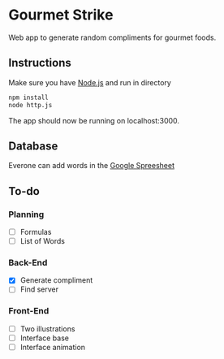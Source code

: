 # Gourmet Strike

Web app to generate random compliments for gourmet foods.

## Instructions

Make sure you have [Node.js](http://nodejs.org/) and run in directory

```sh
npm install
node http.js
```

The app should now be running on localhost:3000.

## Database

Everone can add words in the [Google Spreesheet](https://docs.google.com/spreadsheets/d/1C3lg4GdS5DGnnpCWP1KHf6FHxLuM1lR44w_AAfKXdZ4/edit?usp=sharing)

## To-do

### Planning
- [ ] Formulas
- [ ] List of Words

### Back-End

- [x] Generate compliment
- [ ] Find server

### Front-End
- [ ] Two illustrations
- [ ] Interface base
- [ ] Interface animation

